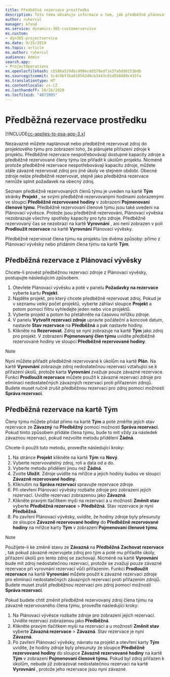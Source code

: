 ```yaml
---
title: Předběžná rezervace prostředku
description: Toto téma obsahuje informace o tom, jak předběžně plánovat nebo předběžně rezervovat členy projektového týmu.
author: ruhercul
manager: kfend
ms.service: dynamics-365-customerservice
ms.custom:
- dyn365-projectservice
ms.date: 9/25/2019
ms.topic: article
ms.author: ruhercul
audience: Admin
search.app:
- ProjectOperations
ms.openlocfilehash: cb506a519dbc490ecdd579edf1e3fa5dd0153bdb
ms.sourcegitcommit: 5c4c9bf3ba018562d6cb3443c01d550489c415fa
ms.translationtype: HT
ms.contentlocale: cs-CZ
ms.lasthandoff: 10/16/2020
ms.locfileid: "4073905"
---
```

# <a name="soft-book-a-resource"></a>Předběžná rezervace prostředku

[!INCLUDE[cc-applies-to-psa-app-3.x](../includes/cc-applies-to-psa-app-3x.md)]

Nezávazně můžete naplánovat nebo předběžně rezervovat zdroj do projektového týmu pro zobrazení toho, že plánujete přiřazení zdroje k projektu. Předběžné rezervace nespotřebovávají dostupné kapacity zdroje a předběžně rezervované členy týmu lze přiřadit k úkolům projektu. Nicméně protože předběžné rezervace nespotřebovávají kapacitu zdroje, můžete stále závazně rezervovat zdroj pro jiné úkoly ve stejném období. Obecné zdroje nelze předběžně rezervovat, stejně jako předběžná rezervace nemůže splnit požadavek na obecný zdroj.

Seznam předběžně rezervovaných členů týmu je uveden na kartě **Tým** stránky **Projekt** , se svými předběžně rezervovanými hodinami zobrazenými ve sloupci **Předběžně rezervované hodiny** v zobrazení **Pojmenovaní členové týmu**. Předběžně rezervovaní členové týmu jsou také uvedeni na Plánovací vývěsce. Protože jsou předběžně rezervováni, Plánovací vývěska nezobrazuje všechny spotřeby kapacity pro tyto zdroje. Předběžně rezervovaný čas se nezobrazí na kartě **Vyrovnání** , ani není zobrazen v poli **Prodloužit rezervace** na kartě **Vyrovnání** Plánovací vývěsky. 

Předběžně rezervovat člena týmu na projektu lze dvěma způsoby: přímo z Plánovací vývěsky nebo přidáním člena týmu na kartě **Tým**. 

## <a name="soft-book-from-the-schedule-board"></a>Předběžná rezervace z Plánovací vývěsky
Chcete-li provést předběžnou rezervaci zdroje z Plánovací vývěsky, postupujte následujícím způsobem. 

1. Otevřete Plánovací vývěsku a poté v panelu **Požadavky na rezervace** vyberte kartu **Projekt**.
2. Najděte projekt, pro který chcete předběžně rezervovat zdroj. Pokud je v seznamu velký počet projektů, vyberte záhlaví sloupce **Projekt** a potom pomocí filtru vyhledejte jeden nebo více projektů.
3. Vyberte projekt a potom ho přetáhněte na časovou mřížku zdroje.
5. V panelu **Vytvořit rezervaci zdroje** upravte počáteční a koncové datum, nastavte **Stav rezervace** na **Předběžná** a pak nastavte hodiny. 
6. Klikněte na **Rezervovat**. Zdroj se nyní zobrazuje na kartě **Tým** jako zdroj pro projekt. V zobrazení **Pojmenovaný člen týmu** uvidíte předběžně rezervované hodiny ve sloupci **Předběžně rezervované hodiny**.

> [!NOTE]
> Nyní můžete přiřadit předběžně rezervované k úkolům na kartě **Plán**. Na kartě **Vyrovnání** zobrazuje zdroj nedostatečnou rezervaci vztahující se k přiřazení úkolů, protože karta **Vyrovnání** zvažuje pouze závazné rezervace. Funkci **Prodloužit rezervace** můžete použít k závazné rezervaci zdroje pro eliminaci nedostatečných závazných rezervací proti přiřazením zdrojů. Budete muset ručně zrušit předběžnou rezervaci pro zdroj pomocí možnosti **Správa rezervací**.

## <a name="soft-book-on-the-team-tab"></a>Předběžná rezervace na kartě Tým

Členy týmu můžete přidat přímo na kartě **Tým** a poté změňte jejich stav rezervace ze **Závazný** na **Předběžný** pomocí možnosti **Správa rezervací**. Pokud tímto způsobem přidáte člena týmu, bude to mít vždy za následek závaznou rezervaci, pokud nezvolíte metodu přidělení **Žádná**.

Chcete-li použít tuto metodu, proveďte následující kroky:

1. Na stránce **Projekt** klikněte na kartě **Tým** na **Nový**.
2. Vyberte rezervovatelný zdroj, roli a data od a do.
3. Vyberte metodu přidělení jinou než **Žádná**.
4. Zvolte **Uložit**. Zdroje uvidíte na mřížce a jejich hodiny budou ve sloupci **Závazně rezervované hodiny**.
5. Kliknutím na **Správa rezervací** spravujte rezervace zdroje.
6. Při otevření Plánovací vývěsky rozbalte zdroje pro zobrazení jejich rezervací. Uvidíte rezervaci zobrazenou jako **Závazná**.
7. Klikněte pravým tlačítkem myši na rezervaci a u možnosti **Změnit stav** vyberte **Předběžná rezervace** \> **Předběžná**. Stav rezervace je nyní **Předběžná**.
8. Po zavření Plánovací vývěsky, uvidíte, že hodiny zdroje byly přesunuty ze sloupce **Závazně rezervované hodiny** do **Předběžně rezervované hodiny** na mřížce karty **Tým** v zobrazení **Pojmenovaní členové týmu**.

> [!NOTE]
> Použijete-li ke změně stavu ze **Závazná** na **Předběžná** **Zachovat rezervace** , tak pokud závazně rezervujete zdroj pro tým a poté mu přiřadíte úkoly, přiřazení úkolů pro tento zdroj se zachovají. Nicméně na kartě **Vyrovnání** bude mít zdroj nedostatečnou rezervaci, protože se zvažují pouze závazné rezervace při vyrovnání rezervací vůči přiřazením. Funkci **Prodloužit rezervace** na kartě **Vyrovnání** můžete použít k závazné rezervaci zdroje pro eliminaci nedostatečných závazných rezervací proti přiřazením zdrojů. Budete muset zrušit předběžnou rezervaci pro zdroj pomocí možnosti **Správa rezervací**.

Pokud budete chtít změnit předběžně rezervovaný zdroj člena týmu na závazně rezervovaného člena týmu, proveďte následující kroky:

1. Na Plánovací vývěsce rozbalte zdroje pro zobrazení jejich rezervací. Uvidíte rezervaci zobrazenou jako **Předběžná**.
2. Klikněte pravým tlačítkem myši na rezervaci a u možnosti **Změnit stav** vyberte **Závazná rezervace** \> **Závazná**. Stav rezervace je nyní **Závazná**.
3. Po zavření Plánovací vývěsky, návratu na projekt a otevření karty **Tým** uvidíte, že hodiny zdroje byly přesunuty ze sloupce **Předběžně rezervované hodiny** do sloupce **Závazně rezervované hodiny** na kartě **Tým** v zobrazení **Pojmenovaní členové týmu**. Pokud byl zdroj přiřazen k úkolům, nebude již zobrazovat nedostatečnou rezervaci na kartě **Vyrovnání** , protože jeho rezervace jsou nyní závazné.

